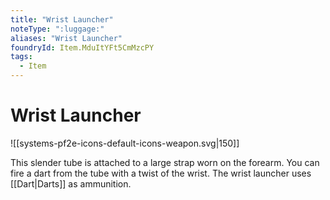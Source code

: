 ```yaml
---
title: "Wrist Launcher"
noteType: ":luggage:"
aliases: "Wrist Launcher"
foundryId: Item.MduItYFt5CmMzcPY
tags:
  - Item
---
```


# Wrist Launcher
![[systems-pf2e-icons-default-icons-weapon.svg|150]]

This slender tube is attached to a large strap worn on the forearm. You can fire a dart from the tube with a twist of the wrist. The wrist launcher uses [[Dart|Darts]] as ammunition.
